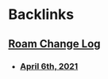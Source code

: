 
# Backlinks
## [Roam Change Log](<Roam Change Log.md>)
- ### [April 6th, 2021](<April 6th, 2021.md>)

